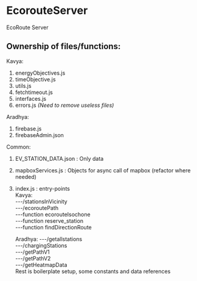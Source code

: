 # EcorouteServer
EcoRoute Server


## Ownership of files/functions:

Kavya:
1. energyObjectives.js
2. timeObjective.js
3. utils.js
4. fetchtimeout.js
5. interfaces.js
6. errors.js
_(Need to remove useless files)_

Aradhya:
1. firebase.js
2. firebaseAdmin.json



Common:
1. EV_STATION_DATA.json : Only data
2. mapboxServices.js    : Objects for async call of mapbox (refactor where needed)
3. index.js             : entry-points
    <br>
    Kavya:                          <br>
    ---/stationsInVicinity          <br>
    ---/ecoroutePath                <br>
    ---function ecorouteIsochone    <br>
    ---function reserve_station     <br>
    ---function findDirectionRoute  <br>

    Aradhya:
    ---/getallstations              <br>
    ---/chargingStations            <br>
    ---/getPathV1                   <br>
    ---/getPathV2                   <br>
    ---/getHeatmapData              <br>
    Rest is boilerplate setup, some constants and data references




